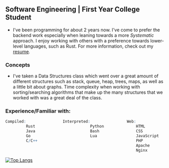 ## **Software Engineering** | First Year College Student

- I've been programming for about 2 years now. I've come to prefer the backend work especially when leaning towards a more *Systematic* approach. I enjoy working with others with a preference towards lower-level languages, such as Rust.
For more information, check out my [resume](https://rustychads.com/index.php/s/q2iMenHCCoNaxXT).

### Concepts
- I've taken a Data Structures class which went over a great amount of different structures such as stack, queue, heap, trees, maps, as well as a little bit about graphs. Time complexity when working with sorting/searching algorithms that make up the many structures that we worked with was a great deal of the class.

### Experience/Familiar with:
```q
Compiled:                Interpreted:                Web:
         Rust                        Python              HTML
         Java                        Bash                CSS
         Go                          Lua                 JavaScript
         C/C++                                           PHP
                                                         Apache
                                                         Nginx
```

[![Top Langs](https://github-readme-stats.vercel.app/api/top-langs/?username=splurf&theme=github_dark&card_width=1000&custom_title=Project%20Diversity)](https://github.com/anuraghazra/github-readme-stats)
